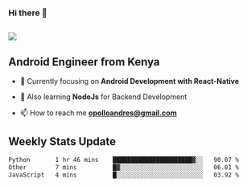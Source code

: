 ### Hi there 👋
<h2 align="left"><img src="https://readme-typing-svg.herokuapp.com?color=000000&lines=I'm+Andrew+Opollo😊;Welcome+to+my+Github😜"> </h2>

## Android Engineer from Kenya


- 🌱 Currently focusing on **Android Development with React-Native**

- 🔭 Also learning **NodeJs** for Backend Development

- 📫 How to reach me **opolloandres@gmail.com**


## Weekly Stats Update
<!--START_SECTION:waka-->

```txt
Python       1 hr 46 mins    ██████████████████████▓░░   90.07 %
Other        7 mins          █▓░░░░░░░░░░░░░░░░░░░░░░░   06.01 %
JavaScript   4 mins          █░░░░░░░░░░░░░░░░░░░░░░░░   03.92 %
```

<!--END_SECTION:waka-->



